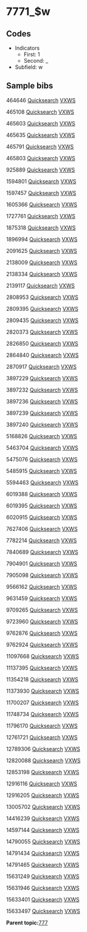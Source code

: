 # 7771\_$w

## Codes

-   Indicators
    -   First: 1
    -   Second: \_
-   Subfield: w

## Sample bibs

464646 [Quicksearch](https://search.library.yale.edu/catalog/464646) [VXWS](http://prodorbis.library.yale.edu:7014/vxws/GetHoldingsService?bibId=464646)

465108 [Quicksearch](https://search.library.yale.edu/catalog/465108) [VXWS](http://prodorbis.library.yale.edu:7014/vxws/GetHoldingsService?bibId=465108)

465603 [Quicksearch](https://search.library.yale.edu/catalog/465603) [VXWS](http://prodorbis.library.yale.edu:7014/vxws/GetHoldingsService?bibId=465603)

465635 [Quicksearch](https://search.library.yale.edu/catalog/465635) [VXWS](http://prodorbis.library.yale.edu:7014/vxws/GetHoldingsService?bibId=465635)

465791 [Quicksearch](https://search.library.yale.edu/catalog/465791) [VXWS](http://prodorbis.library.yale.edu:7014/vxws/GetHoldingsService?bibId=465791)

465803 [Quicksearch](https://search.library.yale.edu/catalog/465803) [VXWS](http://prodorbis.library.yale.edu:7014/vxws/GetHoldingsService?bibId=465803)

925889 [Quicksearch](https://search.library.yale.edu/catalog/925889) [VXWS](http://prodorbis.library.yale.edu:7014/vxws/GetHoldingsService?bibId=925889)

1594801 [Quicksearch](https://search.library.yale.edu/catalog/1594801) [VXWS](http://prodorbis.library.yale.edu:7014/vxws/GetHoldingsService?bibId=1594801)

1597457 [Quicksearch](https://search.library.yale.edu/catalog/1597457) [VXWS](http://prodorbis.library.yale.edu:7014/vxws/GetHoldingsService?bibId=1597457)

1605366 [Quicksearch](https://search.library.yale.edu/catalog/1605366) [VXWS](http://prodorbis.library.yale.edu:7014/vxws/GetHoldingsService?bibId=1605366)

1727761 [Quicksearch](https://search.library.yale.edu/catalog/1727761) [VXWS](http://prodorbis.library.yale.edu:7014/vxws/GetHoldingsService?bibId=1727761)

1875318 [Quicksearch](https://search.library.yale.edu/catalog/1875318) [VXWS](http://prodorbis.library.yale.edu:7014/vxws/GetHoldingsService?bibId=1875318)

1896994 [Quicksearch](https://search.library.yale.edu/catalog/1896994) [VXWS](http://prodorbis.library.yale.edu:7014/vxws/GetHoldingsService?bibId=1896994)

2091625 [Quicksearch](https://search.library.yale.edu/catalog/2091625) [VXWS](http://prodorbis.library.yale.edu:7014/vxws/GetHoldingsService?bibId=2091625)

2138009 [Quicksearch](https://search.library.yale.edu/catalog/2138009) [VXWS](http://prodorbis.library.yale.edu:7014/vxws/GetHoldingsService?bibId=2138009)

2138334 [Quicksearch](https://search.library.yale.edu/catalog/2138334) [VXWS](http://prodorbis.library.yale.edu:7014/vxws/GetHoldingsService?bibId=2138334)

2139117 [Quicksearch](https://search.library.yale.edu/catalog/2139117) [VXWS](http://prodorbis.library.yale.edu:7014/vxws/GetHoldingsService?bibId=2139117)

2808953 [Quicksearch](https://search.library.yale.edu/catalog/2808953) [VXWS](http://prodorbis.library.yale.edu:7014/vxws/GetHoldingsService?bibId=2808953)

2809395 [Quicksearch](https://search.library.yale.edu/catalog/2809395) [VXWS](http://prodorbis.library.yale.edu:7014/vxws/GetHoldingsService?bibId=2809395)

2809435 [Quicksearch](https://search.library.yale.edu/catalog/2809435) [VXWS](http://prodorbis.library.yale.edu:7014/vxws/GetHoldingsService?bibId=2809435)

2820373 [Quicksearch](https://search.library.yale.edu/catalog/2820373) [VXWS](http://prodorbis.library.yale.edu:7014/vxws/GetHoldingsService?bibId=2820373)

2826850 [Quicksearch](https://search.library.yale.edu/catalog/2826850) [VXWS](http://prodorbis.library.yale.edu:7014/vxws/GetHoldingsService?bibId=2826850)

2864840 [Quicksearch](https://search.library.yale.edu/catalog/2864840) [VXWS](http://prodorbis.library.yale.edu:7014/vxws/GetHoldingsService?bibId=2864840)

2870917 [Quicksearch](https://search.library.yale.edu/catalog/2870917) [VXWS](http://prodorbis.library.yale.edu:7014/vxws/GetHoldingsService?bibId=2870917)

3897229 [Quicksearch](https://search.library.yale.edu/catalog/3897229) [VXWS](http://prodorbis.library.yale.edu:7014/vxws/GetHoldingsService?bibId=3897229)

3897232 [Quicksearch](https://search.library.yale.edu/catalog/3897232) [VXWS](http://prodorbis.library.yale.edu:7014/vxws/GetHoldingsService?bibId=3897232)

3897236 [Quicksearch](https://search.library.yale.edu/catalog/3897236) [VXWS](http://prodorbis.library.yale.edu:7014/vxws/GetHoldingsService?bibId=3897236)

3897239 [Quicksearch](https://search.library.yale.edu/catalog/3897239) [VXWS](http://prodorbis.library.yale.edu:7014/vxws/GetHoldingsService?bibId=3897239)

3897240 [Quicksearch](https://search.library.yale.edu/catalog/3897240) [VXWS](http://prodorbis.library.yale.edu:7014/vxws/GetHoldingsService?bibId=3897240)

5168826 [Quicksearch](https://search.library.yale.edu/catalog/5168826) [VXWS](http://prodorbis.library.yale.edu:7014/vxws/GetHoldingsService?bibId=5168826)

5463704 [Quicksearch](https://search.library.yale.edu/catalog/5463704) [VXWS](http://prodorbis.library.yale.edu:7014/vxws/GetHoldingsService?bibId=5463704)

5475076 [Quicksearch](https://search.library.yale.edu/catalog/5475076) [VXWS](http://prodorbis.library.yale.edu:7014/vxws/GetHoldingsService?bibId=5475076)

5485915 [Quicksearch](https://search.library.yale.edu/catalog/5485915) [VXWS](http://prodorbis.library.yale.edu:7014/vxws/GetHoldingsService?bibId=5485915)

5594463 [Quicksearch](https://search.library.yale.edu/catalog/5594463) [VXWS](http://prodorbis.library.yale.edu:7014/vxws/GetHoldingsService?bibId=5594463)

6019388 [Quicksearch](https://search.library.yale.edu/catalog/6019388) [VXWS](http://prodorbis.library.yale.edu:7014/vxws/GetHoldingsService?bibId=6019388)

6019395 [Quicksearch](https://search.library.yale.edu/catalog/6019395) [VXWS](http://prodorbis.library.yale.edu:7014/vxws/GetHoldingsService?bibId=6019395)

6020915 [Quicksearch](https://search.library.yale.edu/catalog/6020915) [VXWS](http://prodorbis.library.yale.edu:7014/vxws/GetHoldingsService?bibId=6020915)

7627406 [Quicksearch](https://search.library.yale.edu/catalog/7627406) [VXWS](http://prodorbis.library.yale.edu:7014/vxws/GetHoldingsService?bibId=7627406)

7782214 [Quicksearch](https://search.library.yale.edu/catalog/7782214) [VXWS](http://prodorbis.library.yale.edu:7014/vxws/GetHoldingsService?bibId=7782214)

7840689 [Quicksearch](https://search.library.yale.edu/catalog/7840689) [VXWS](http://prodorbis.library.yale.edu:7014/vxws/GetHoldingsService?bibId=7840689)

7904901 [Quicksearch](https://search.library.yale.edu/catalog/7904901) [VXWS](http://prodorbis.library.yale.edu:7014/vxws/GetHoldingsService?bibId=7904901)

7905098 [Quicksearch](https://search.library.yale.edu/catalog/7905098) [VXWS](http://prodorbis.library.yale.edu:7014/vxws/GetHoldingsService?bibId=7905098)

9566162 [Quicksearch](https://search.library.yale.edu/catalog/9566162) [VXWS](http://prodorbis.library.yale.edu:7014/vxws/GetHoldingsService?bibId=9566162)

9631459 [Quicksearch](https://search.library.yale.edu/catalog/9631459) [VXWS](http://prodorbis.library.yale.edu:7014/vxws/GetHoldingsService?bibId=9631459)

9709265 [Quicksearch](https://search.library.yale.edu/catalog/9709265) [VXWS](http://prodorbis.library.yale.edu:7014/vxws/GetHoldingsService?bibId=9709265)

9723960 [Quicksearch](https://search.library.yale.edu/catalog/9723960) [VXWS](http://prodorbis.library.yale.edu:7014/vxws/GetHoldingsService?bibId=9723960)

9762876 [Quicksearch](https://search.library.yale.edu/catalog/9762876) [VXWS](http://prodorbis.library.yale.edu:7014/vxws/GetHoldingsService?bibId=9762876)

9762924 [Quicksearch](https://search.library.yale.edu/catalog/9762924) [VXWS](http://prodorbis.library.yale.edu:7014/vxws/GetHoldingsService?bibId=9762924)

11097668 [Quicksearch](https://search.library.yale.edu/catalog/11097668) [VXWS](http://prodorbis.library.yale.edu:7014/vxws/GetHoldingsService?bibId=11097668)

11137395 [Quicksearch](https://search.library.yale.edu/catalog/11137395) [VXWS](http://prodorbis.library.yale.edu:7014/vxws/GetHoldingsService?bibId=11137395)

11354218 [Quicksearch](https://search.library.yale.edu/catalog/11354218) [VXWS](http://prodorbis.library.yale.edu:7014/vxws/GetHoldingsService?bibId=11354218)

11373930 [Quicksearch](https://search.library.yale.edu/catalog/11373930) [VXWS](http://prodorbis.library.yale.edu:7014/vxws/GetHoldingsService?bibId=11373930)

11700207 [Quicksearch](https://search.library.yale.edu/catalog/11700207) [VXWS](http://prodorbis.library.yale.edu:7014/vxws/GetHoldingsService?bibId=11700207)

11748734 [Quicksearch](https://search.library.yale.edu/catalog/11748734) [VXWS](http://prodorbis.library.yale.edu:7014/vxws/GetHoldingsService?bibId=11748734)

11796170 [Quicksearch](https://search.library.yale.edu/catalog/11796170) [VXWS](http://prodorbis.library.yale.edu:7014/vxws/GetHoldingsService?bibId=11796170)

12761721 [Quicksearch](https://search.library.yale.edu/catalog/12761721) [VXWS](http://prodorbis.library.yale.edu:7014/vxws/GetHoldingsService?bibId=12761721)

12789306 [Quicksearch](https://search.library.yale.edu/catalog/12789306) [VXWS](http://prodorbis.library.yale.edu:7014/vxws/GetHoldingsService?bibId=12789306)

12820088 [Quicksearch](https://search.library.yale.edu/catalog/12820088) [VXWS](http://prodorbis.library.yale.edu:7014/vxws/GetHoldingsService?bibId=12820088)

12853198 [Quicksearch](https://search.library.yale.edu/catalog/12853198) [VXWS](http://prodorbis.library.yale.edu:7014/vxws/GetHoldingsService?bibId=12853198)

12916116 [Quicksearch](https://search.library.yale.edu/catalog/12916116) [VXWS](http://prodorbis.library.yale.edu:7014/vxws/GetHoldingsService?bibId=12916116)

12916205 [Quicksearch](https://search.library.yale.edu/catalog/12916205) [VXWS](http://prodorbis.library.yale.edu:7014/vxws/GetHoldingsService?bibId=12916205)

13005702 [Quicksearch](https://search.library.yale.edu/catalog/13005702) [VXWS](http://prodorbis.library.yale.edu:7014/vxws/GetHoldingsService?bibId=13005702)

14416239 [Quicksearch](https://search.library.yale.edu/catalog/14416239) [VXWS](http://prodorbis.library.yale.edu:7014/vxws/GetHoldingsService?bibId=14416239)

14597144 [Quicksearch](https://search.library.yale.edu/catalog/14597144) [VXWS](http://prodorbis.library.yale.edu:7014/vxws/GetHoldingsService?bibId=14597144)

14790055 [Quicksearch](https://search.library.yale.edu/catalog/14790055) [VXWS](http://prodorbis.library.yale.edu:7014/vxws/GetHoldingsService?bibId=14790055)

14791434 [Quicksearch](https://search.library.yale.edu/catalog/14791434) [VXWS](http://prodorbis.library.yale.edu:7014/vxws/GetHoldingsService?bibId=14791434)

14791465 [Quicksearch](https://search.library.yale.edu/catalog/14791465) [VXWS](http://prodorbis.library.yale.edu:7014/vxws/GetHoldingsService?bibId=14791465)

15631249 [Quicksearch](https://search.library.yale.edu/catalog/15631249) [VXWS](http://prodorbis.library.yale.edu:7014/vxws/GetHoldingsService?bibId=15631249)

15631946 [Quicksearch](https://search.library.yale.edu/catalog/15631946) [VXWS](http://prodorbis.library.yale.edu:7014/vxws/GetHoldingsService?bibId=15631946)

15633401 [Quicksearch](https://search.library.yale.edu/catalog/15633401) [VXWS](http://prodorbis.library.yale.edu:7014/vxws/GetHoldingsService?bibId=15633401)

15633497 [Quicksearch](https://search.library.yale.edu/catalog/15633497) [VXWS](http://prodorbis.library.yale.edu:7014/vxws/GetHoldingsService?bibId=15633497)

**Parent topic:**[777](../../tags/777/777.md)

